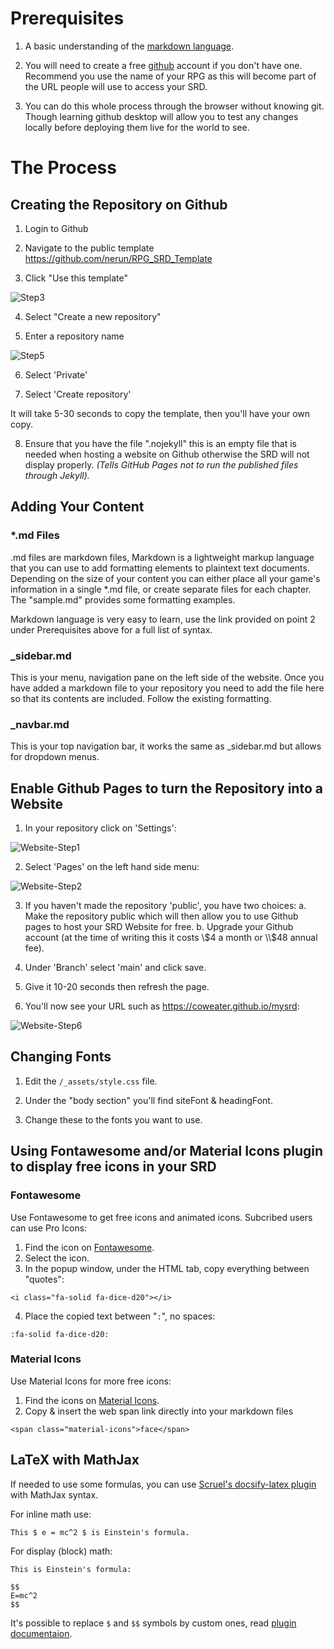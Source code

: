 # Prerequisites

1. A basic understanding of the [markdown language](https://www.markdownguide.org/basic-syntax/).

2. You will need to create a free [github](https://github.com/) account if you don't have one. Recommend you use the name of your RPG as this will become part of the URL people will use to access your SRD. 

3. You can do this whole process through the browser without knowing git. Though  learning github desktop will allow you to test any changes locally before deploying them live for the world to see.

# The Process

## Creating the Repository on Github

1. Login to Github

2. Navigate to the public template https://github.com/nerun/RPG_SRD_Template

3. Click "Use this template"

![Step3](_media/Step3.png)

4. Select "Create a new repository"

5. Enter a repository name

![Step5](_media/Step5.png)

6. Select 'Private' 

7. Select 'Create repository'

It will take 5-30 seconds to copy the template, then you'll have your own copy.

8. Ensure that you have the file ".nojekyll" this is an empty file that is needed when hosting a website on Github otherwise the SRD will not display properly. *(Tells GitHub Pages not to run the published files through Jekyll).*


## Adding Your Content

### *.md Files

.md files are markdown files, Markdown is a lightweight markup language that you can use to add formatting elements to plaintext text documents. Depending on the size of your content you can either place all your game's information in a single *.md file, or create separate files for each chapter. The "sample.md" provides some formatting examples. 

Markdown language is very easy to learn, use the link provided on point 2 under Prerequisites above for a full list of syntax. 

### _sidebar.md

This is your menu, navigation pane on the left side of the website. Once you have added a markdown file to your repository you need to add the file here so that its contents are included. Follow the existing formatting.

### _navbar.md

This is your top navigation bar, it works the same as _sidebar.md but allows for dropdown menus.

## Enable Github Pages to turn the Repository into a Website

1. In your repository click on 'Settings':

![Website-Step1](_media/Website-Step1.png)

2. Select 'Pages' on the left hand side menu:

![Website-Step2](_media/Website-Step2.png)

3. If you haven't made the repository 'public', you have two choices:
    a. Make the repository public which will then allow you to use Github pages to host your SRD Website for free.
    b. Upgrade your Github account (at the time of writing this it costs \\$4 a month or \\$48 annual fee).

4. Under 'Branch' select 'main' and click save.

5. Give it 10-20 seconds then refresh the page.

6. You'll now see your URL such as https://coweater.github.io/mysrd:

![Website-Step6](_media/Website-Step6.png)

## Changing Fonts

1. Edit the `/_assets/style.css` file.

2. Under the "body section" you'll find siteFont & headingFont.

3. Change these to the fonts you want to use.


## Using Fontawesome and/or Material Icons plugin to display free icons in your SRD

### Fontawesome

Use Fontawesome to get free icons and animated icons. Subcribed users can use Pro Icons:

1. Find the icon on [Fontawesome](https://fontawesome.com/icons).
2. Select the icon.
3. In the popup window, under the HTML tab, copy everything between "quotes":

```EXAMPLE
<i class="fa-solid fa-dice-d20"></i>
```

4. Place the copied text between "`:`", no spaces:

```EXAMPLE
:fa-solid fa-dice-d20:
```

### Material Icons

Use Material Icons for more free icons:

1. Find the icons on [Material Icons](https://fonts.google.com/icons).
2. Copy & insert the web span link directly into your markdown files

```markup
<span class="material-icons">face</span>
```

## LaTeX with MathJax

If needed to use some formulas, you can use [Scruel's docsify-latex plugin][1] with MathJax syntax.

For inline math use:

```EXAMPLE
This $ e = mc^2 $ is Einstein's formula.
```

For display (block) math:

```EXAMPLE
This is Einstein's formula:

$$
E=mc^2
$$
```

It's possible to replace `$` and `$$` symbols by custom ones, read [plugin documentaion][1].

[1]: https://scruel.github.io/docsify-latex